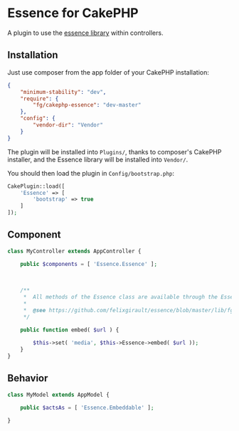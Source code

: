 Essence for CakePHP
===================

A plugin to use the [essence library](https://github.com/felixgirault/essence "Essence on github") within controllers.

Installation
------------

Just use composer from the app folder of your CakePHP installation:

```json
{
	"minimum-stability": "dev",
	"require": {
		"fg/cakephp-essence": "dev-master"
	},
	"config": {
		"vendor-dir": "Vendor"
	}
}

```

The plugin will be installed into `Plugins/`, thanks to composer's CakePHP installer, and the Essence library will be installed into `Vendor/`.

You should then load the plugin in `Config/bootstrap.php`:

```php
CakePlugin::load([
	'Essence' => [
		'bootstrap' => true
	]
]);
```

Component
---------

```php
class MyController extends AppController {

	public $components = [ 'Essence.Essence' ];
	
	
	
	/**
	 *	All methods of the Essence class are available through the Essence component.
	 *	
	 *	@see https://github.com/felixgirault/essence/blob/master/lib/fg/Essence/Essence.php
	 */
	 
	public function embed( $url ) {

		$this->set( 'media', $this->Essence->embed( $url ));
	}
}
```

Behavior
--------

```php
class MyModel extends AppModel {

	public $actsAs = [ 'Essence.Embeddable' ];
	
}
```
